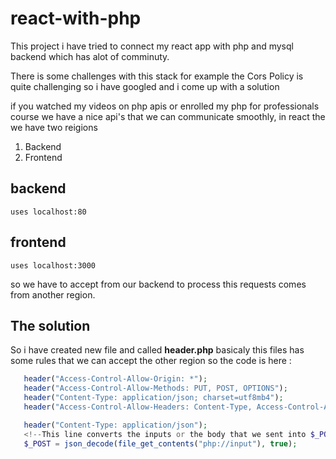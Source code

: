 # react-with-php

<p>This project i have tried to connect my react app with php and mysql backend which has alot of comminuty.</p>
<p>There is some challenges with this stack for example the Cors  Policy is quite challenging so i have googled and i come up with a solution</p>
<p>if you watched my videos on php apis or enrolled my php for professionals course we have a nice api's that we can communicate smoothly, 
  in react the we have two reigions</p>
  
  1. Backend 
  2. Frontend
  
  ## backend 
    uses localhost:80
  ## frontend 
    uses localhost:3000
    
   so we have to accept from our backend to process this requests comes from another region.
   
   ## The solution
   
   So i have created new file and called **header.php** basicaly this files has some rules that we can accept the other region so the code is here :
   
   ```php
      header("Access-Control-Allow-Origin: *");
      header("Access-Control-Allow-Methods: PUT, POST, OPTIONS");
      header("Content-Type: application/json; charset=utf8mb4");
      header("Access-Control-Allow-Headers: Content-Type, Access-Control-Allow-Headers, Authorization, X-Requested-With");

      header("Content-Type: application/json");
      <!--This line converts the inputs or the body that we sent into $_POST global varibale for php for accepting post values-->
      $_POST = json_decode(file_get_contents("php://input"), true);

   ```
   
